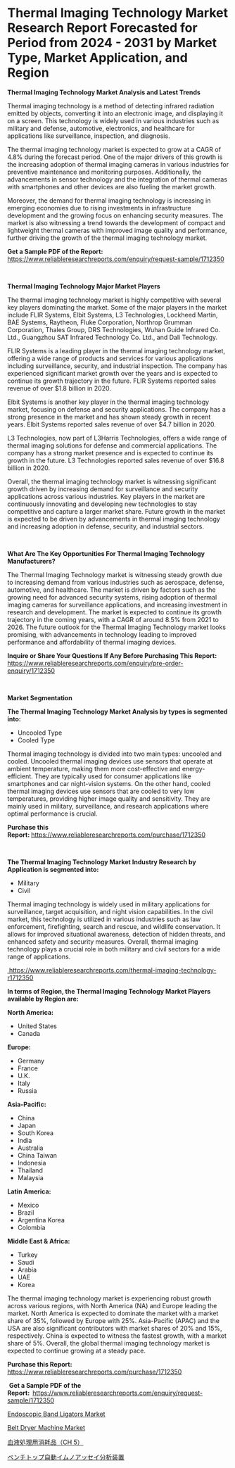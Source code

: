<p><h1>Thermal Imaging Technology Market Research Report Forecasted for Period from 2024 -  2031 by Market Type, Market Application, and Region</h1></p><p><strong>Thermal Imaging Technology Market Analysis and Latest Trends</strong></p>
<p><p>Thermal imaging technology is a method of detecting infrared radiation emitted by objects, converting it into an electronic image, and displaying it on a screen. This technology is widely used in various industries such as military and defense, automotive, electronics, and healthcare for applications like surveillance, inspection, and diagnosis.</p><p>The thermal imaging technology market is expected to grow at a CAGR of 4.8% during the forecast period. One of the major drivers of this growth is the increasing adoption of thermal imaging cameras in various industries for preventive maintenance and monitoring purposes. Additionally, the advancements in sensor technology and the integration of thermal cameras with smartphones and other devices are also fueling the market growth.</p><p>Moreover, the demand for thermal imaging technology is increasing in emerging economies due to rising investments in infrastructure development and the growing focus on enhancing security measures. The market is also witnessing a trend towards the development of compact and lightweight thermal cameras with improved image quality and performance, further driving the growth of the thermal imaging technology market.</p></p>
<p><strong>Get a Sample PDF of the Report:&nbsp;</strong> <a href="https://www.reliableresearchreports.com/enquiry/request-sample/1712350">https://www.reliableresearchreports.com/enquiry/request-sample/1712350</a></p>
<p>&nbsp;</p>
<p><strong>Thermal Imaging Technology Major Market Players</strong></p>
<p><p>The thermal imaging technology market is highly competitive with several key players dominating the market. Some of the major players in the market include FLIR Systems, Elbit Systems, L3 Technologies, Lockheed Martin, BAE Systems, Raytheon, Fluke Corporation, Northrop Grumman Corporation, Thales Group, DRS Technologies, Wuhan Guide Infrared Co. Ltd., Guangzhou SAT Infrared Technology Co. Ltd., and Dali Technology.</p><p>FLIR Systems is a leading player in the thermal imaging technology market, offering a wide range of products and services for various applications including surveillance, security, and industrial inspection. The company has experienced significant market growth over the years and is expected to continue its growth trajectory in the future. FLIR Systems reported sales revenue of over $1.8 billion in 2020.</p><p>Elbit Systems is another key player in the thermal imaging technology market, focusing on defense and security applications. The company has a strong presence in the market and has shown steady growth in recent years. Elbit Systems reported sales revenue of over $4.7 billion in 2020.</p><p>L3 Technologies, now part of L3Harris Technologies, offers a wide range of thermal imaging solutions for defense and commercial applications. The company has a strong market presence and is expected to continue its growth in the future. L3 Technologies reported sales revenue of over $16.8 billion in 2020.</p><p>Overall, the thermal imaging technology market is witnessing significant growth driven by increasing demand for surveillance and security applications across various industries. Key players in the market are continuously innovating and developing new technologies to stay competitive and capture a larger market share. Future growth in the market is expected to be driven by advancements in thermal imaging technology and increasing adoption in defense, security, and industrial sectors.</p></p>
<p>&nbsp;</p>
<p><strong>What Are The Key Opportunities For Thermal Imaging Technology Manufacturers?</strong></p>
<p><p>The Thermal Imaging Technology market is witnessing steady growth due to increasing demand from various industries such as aerospace, defense, automotive, and healthcare. The market is driven by factors such as the growing need for advanced security systems, rising adoption of thermal imaging cameras for surveillance applications, and increasing investment in research and development. The market is expected to continue its growth trajectory in the coming years, with a CAGR of around 8.5% from 2021 to 2026. The future outlook for the Thermal Imaging Technology market looks promising, with advancements in technology leading to improved performance and affordability of thermal imaging devices.</p></p>
<p><strong>Inquire or Share Your Questions If Any Before Purchasing This Report:</strong> <a href="https://www.reliableresearchreports.com/enquiry/pre-order-enquiry/1712350">https://www.reliableresearchreports.com/enquiry/pre-order-enquiry/1712350</a></p>
<p>&nbsp;</p>
<p><strong>Market Segmentation</strong></p>
<p><strong>The Thermal Imaging Technology Market Analysis by types is segmented into:</strong></p>
<p><ul><li>Uncooled Type</li><li>Cooled Type</li></ul></p>
<p><p>Thermal imaging technology is divided into two main types: uncooled and cooled. Uncooled thermal imaging devices use sensors that operate at ambient temperature, making them more cost-effective and energy-efficient. They are typically used for consumer applications like smartphones and car night-vision systems. On the other hand, cooled thermal imaging devices use sensors that are cooled to very low temperatures, providing higher image quality and sensitivity. They are mainly used in military, surveillance, and research applications where optimal performance is crucial.</p></p>
<p><strong>Purchase this Report:&nbsp;</strong><a href="https://www.reliableresearchreports.com/purchase/1712350">https://www.reliableresearchreports.com/purchase/1712350</a></p>
<p>&nbsp;</p>
<p><strong>The Thermal Imaging Technology Market Industry Research by Application is segmented into:</strong></p>
<p><ul><li>Military</li><li>Civil</li></ul></p>
<p><p>Thermal imaging technology is widely used in military applications for surveillance, target acquisition, and night vision capabilities. In the civil market, this technology is utilized in various industries such as law enforcement, firefighting, search and rescue, and wildlife conservation. It allows for improved situational awareness, detection of hidden threats, and enhanced safety and security measures. Overall, thermal imaging technology plays a crucial role in both military and civil sectors for a wide range of applications.</p></p>
<p><a href="https://www.reliableresearchreports.com/thermal-imaging-technology-r1712350">&nbsp;https://www.reliableresearchreports.com/thermal-imaging-technology-r1712350</a></p>
<p><strong>In terms of Region, the Thermal Imaging Technology Market Players available by Region are:</strong></p>
<p>
    <p> <strong> North America: </strong>
        <ul>
            <li>United States</li>
            <li>Canada</li>
        </ul>
        </p> 
    <p> <strong> Europe: </strong>
        <ul>
            <li>Germany</li>
            <li>France</li>
            <li>U.K.</li>
            <li>Italy</li>
            <li>Russia</li>
        </ul>
        </p> 
    <p> <strong> Asia-Pacific: </strong>
        <ul>
            <li>China</li>
            <li>Japan</li>
            <li>South Korea</li>
            <li>India</li>
            <li>Australia</li>
            <li>China Taiwan</li>
            <li>Indonesia</li>
            <li>Thailand</li>
            <li>Malaysia</li>
        </ul>
        </p> 
    <p> <strong> Latin America: </strong>
        <ul>
            <li>Mexico</li>
            <li>Brazil</li>
            <li>Argentina Korea</li>
            <li>Colombia</li>
        </ul>
        </p> 
    <p> <strong> Middle East & Africa: </strong>
        <ul>
            <li>Turkey</li>
            <li>Saudi</li>
            <li>Arabia</li>
            <li>UAE</li>
            <li>Korea</li>
        </ul>
    </p>
    </p>
<p><p>The thermal imaging technology market is experiencing robust growth across various regions, with North America (NA) and Europe leading the market. North America is expected to dominate the market with a market share of 35%, followed by Europe with 25%. Asia-Pacific (APAC) and the USA are also significant contributors with market shares of 20% and 15%, respectively. China is expected to witness the fastest growth, with a market share of 5%. Overall, the global thermal imaging technology market is expected to continue growing at a steady pace.</p></p>
<p><strong>Purchase this Report: </strong><a href="https://www.reliableresearchreports.com/purchase/1712350">https://www.reliableresearchreports.com/purchase/1712350</a></p>
<p>&nbsp;<strong>Get a Sample PDF of the Report:&nbsp;&nbsp;</strong><a href="https://www.reliableresearchreports.com/enquiry/request-sample/1712350">https://www.reliableresearchreports.com/enquiry/request-sample/1712350</a></p>
<p><strong></strong></p>
<p><p><a href="https://github.com/ashepherd82/Market-Research-Report-List-4/blob/main/endoscopic-band-ligators-market.md">Endoscopic Band Ligators Market</a></p><p><a href="https://github.com/AdrianaPaucek2023/Market-Research-Report-List-1/blob/main/belt-dryer-machine-market.md">Belt Dryer Machine Market</a></p><p><a href="https://github.com/laurenreichert/Market-Research-Report-List-2/blob/main/5491242127272.md">血液処理用消耗品（CH 5）</a></p><p><a href="https://github.com/vtbvgl20191192/Market-Research-Report-List-2/blob/main/2933945127271.md">ベンチトップ自動イムノアッセイ分析装置</a></p></p>